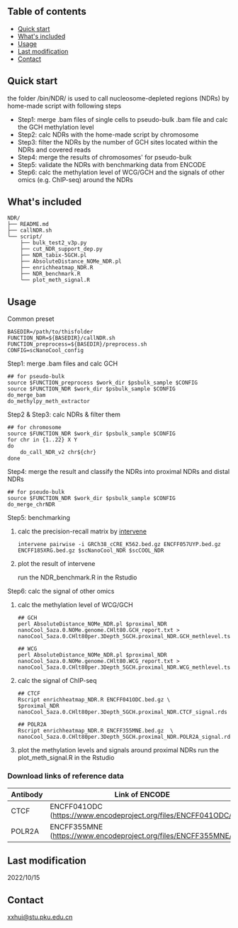 ## Table of contents

- [Quick start](#quick-start)
- [What's included](#whats-included)
- [Usage](#Usage)
- [Last modification](#last-modification)
- [Contact](#contact)

## Quick start

the folder /bin/NDR/ is used to call nucleosome-depleted regions (NDRs) by home-made script with following steps

- Step1: merge .bam files of single cells to pseudo-bulk .bam file and calc the GCH methylation level
- Step2: calc NDRs with the home-made script by chromosome 
- Step3: filter the NDRs by the number of GCH sites located within the NDRs and covered reads 
- Step4: merge the results of chromosomes' for pseudo-bulk
- Step5: validate the NDRs with benchmarking data from ENCODE
- Step6: calc the methylation level of WCG/GCH and the signals of other omics (e.g. ChIP-seq) around the NDRs   


## What's included

```text
NDR/
├── README.md
├── callNDR.sh
└── script/
    ├── bulk_test2_v3p.py
    ├── cut_NDR_support_dep.py
    ├── NDR_tabix-5GCH.pl
    ├── AbsoluteDistance_NOMe_NDR.pl
    ├── enrichheatmap_NDR.R
    ├── NDR_benchmark.R
    └── plot_meth_signal.R
```

## Usage
Common preset
```
BASEDIR=/path/to/thisfolder
FUNCTION_NDR=${BASEDIR}/callNDR.sh
FUNCTION_preprocess=${BASEDIR}/preprocess.sh
CONFIG=scNanoCool_config
```

Step1: merge .bam files and calc GCH
```
## for pseudo-bulk
source $FUNCTION_preprocess $work_dir $psbulk_sample $CONFIG
source $FUNCTION_NDR $work_dir $psbulk_sample $CONFIG
do_merge_bam
do_methylpy_meth_extractor
```

Step2 & Step3: calc NDRs & filter them
```
## for chromosome
source $FUNCTION_NDR $work_dir $psbulk_sample $CONFIG
for chr in {1..22} X Y
do
    do_call_NDR_v2 chr${chr}
done
```

Step4: merge the result and classify the NDRs into proximal NDRs and distal NDRs
```
## for pseudo-bulk
source $FUNCTION_NDR $work_dir $psbulk_sample $CONFIG
do_merge_chrNDR
```

Step5: benchmarking

1) calc the precision-recall matrix by [intervene](https://github.com/asntech/intervene)
    ```
    intervene pairwise -i GRCh38_cCRE_K562.bed.gz ENCFF057UYP.bed.gz ENCFF185XRG.bed.gz $scNanoCool_NDR $scCOOL_NDR
    ``` 
2) plot the result of intervene

    run the NDR_benchmark.R in the Rstudio

Step6: calc the signal of other omics

1) calc the methylation level of WCG/GCH
    ```
    ## GCH
    perl AbsoluteDistance_NOMe_NDR.pl $proximal_NDR nanoCool_5aza.0.NOMe.genome.CHlt80.GCH_report.txt > nanoCool_5aza.0.CHlt80per.3Depth_5GCH.proximal_NDR.GCH_methlevel.tsv

    ## WCG
    perl AbsoluteDistance_NOMe_NDR.pl $proximal_NDR nanoCool_5aza.0.NOMe.genome.CHlt80.WCG_report.txt > nanoCool_5aza.0.CHlt80per.3Depth_5GCH.proximal_NDR.WCG_methlevel.tsv
    ```
2) calc the signal of ChIP-seq
    ```
    ## CTCF
    Rscript enrichheatmap_NDR.R ENCFF041ODC.bed.gz \
    $proximal_NDR nanoCool_5aza.0.CHlt80per.3Depth_5GCH.proximal_NDR.CTCF_signal.rds

    ## POLR2A
    Rscript enrichheatmap_NDR.R ENCFF355MNE.bed.gz  \
    nanoCool_5aza.0.CHlt80per.3Depth_5GCH.proximal_NDR.POLR2A_signal.rds
    ```
3) plot the methylation levels and signals around proximal NDRs
    run the plot_meth_signal.R in the Rstudio

### Download links of reference data
| Antibody | Link of ENCODE |
| ------ | ----------- |
| CTCF  | ENCFF041ODC (https://www.encodeproject.org/files/ENCFF041ODC/) |
| POLR2A | ENCFF355MNE (https://www.encodeproject.org/files/ENCFF355MNE/) |

## Last modification

2022/10/15

## Contact

xxhui@stu.pku.edu.cn
